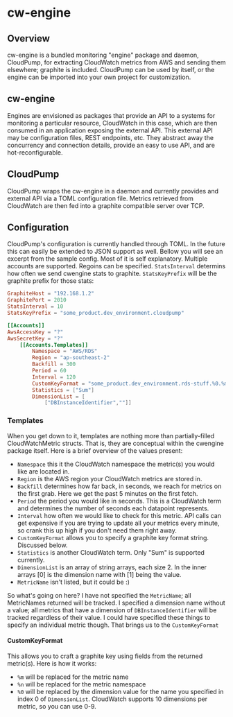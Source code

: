 # cw-engine


## Overview
cw-engine is a bundled monitoring "engine" package and daemon, CloudPump, for extracting CloudWatch metrics from AWS and sending them elsewhere; graphite is included.  CloudPump can be used by itself, or the engine can be imported into your own project for customization.

## cw-engine
Engines are envisioned as packages that provide an API to a systems for monitoring a particular resource, CloudWatch in this case, which are then consumed in an application exposing the external API.  This external API may be configuration files, REST endpoints, etc.  They abstract away the concurrency and connection details, provide an easy to use API, and are hot-reconfigurable.

## CloudPump
CloudPump wraps the cw-engine in a daemon and currently provides and external API via a TOML configuration file.  Metrics retrieved from CloudWatch are then fed into a graphite compatible server over TCP.

## Configuration
CloudPump's configuration is currently handled through TOML.  In the future this can easily be extended to JSON support as well.  Bellow you will see an excerpt from the sample config.  Most of it is self explanatory.  Multiple accounts are supported.  Regoins can be specified.  `StatsInterval` determins how often we send cwengine stats to graphite.  `StatsKeyPrefix` will be the graphite prefix for those stats:
``` toml
GraphiteHost = "192.168.1.2"
GraphitePort = 2010
StatsInterval = 10
StatsKeyPrefix = "some_product.dev_environment.cloudpump"

[[Accounts]]
AwsAccessKey = "?"
AwsSecretKey = "?"
	[[Accounts.Templates]]
		Namespace = "AWS/RDS"
		Region = "ap-southeast-2"
		Backfill = 300
		Period = 60
		Interval = 120
		CustomKeyFormat = "some_product.dev_environment.rds-stuff.%0.%m"
		Statistics = ["Sum"]
		DimensionList = [
			["DBInstanceIdentifier",""]]
```

### Templates
When you get down to it, templates are nothing more than partially-filled CloudWatchMetric structs.  That is, they are conceptual within the cwengine package itself.  Here is a brief overview of the values present:
* `Namespace` this it the CloudWatch namespace the metric(s) you would like are located in.
* `Region` is the AWS region your CloudWatch metrics are stored in.
* `Backfill` determines how far back, in seconds, we reach for metrics on the first grab.  Here we get the past 5 minutes on the first fetch.
* `Period` the period you would like in seconds.  This is a CloudWatch term and determines the number of seconds each datapoint represents.
* `Interval` how often we would like to check for this metric.  API calls can get expensive if you are trying to update all your metrics every minute, so crank this up high if you don't need them right away.
* `CustomKeyFormat` allows you to specify a graphite key format string.  Discussed below.
* `Statistics` is another CloudWatch term.  Only "Sum" is supported currently.
* `DimensionList` is an array of string arrays, each size 2.  In the inner arrays [0] is the dimension name with [1] being the value.
* `MetricName` isn't listed, but it could be :)

So what's going on here?  I have not specified the `MetricName`; all MetricNames returned will be tracked.  I specified a dimension name without a value; all metrics that have a dimension of `DBInstanceIdentifier` will be tracked regardless of their value.  I could have specified these things to specify an individual metric though.  That brings us to the `CustomKeyFormat`

#### CustomKeyFormat
This allows you to craft a graphite key using fields from the returned metric(s).  Here is how it works:
* `%m` will be replaced for the metric name
* `%n` will be replaced for the metric namespace
* `%0` will be replaced by the dimension value for the name you specified in index 0 of `DimensionList`.  CloudWatch supports 10 dimensions per metric, so you can use 0-9.
